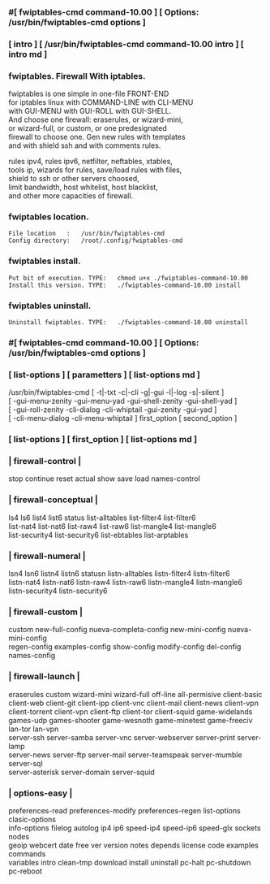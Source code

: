 ###  #[ fwiptables-cmd command-10.00 ] [ Options: /usr/bin/fwiptables-cmd options ]
###  [ intro ] [ /usr/bin/fwiptables-cmd command-10.00 intro ] [ intro md ] 
  
###  fwiptables. Firewall With iptables.    
  
   fwiptables is one simple in one-file FRONT-END                       
   for iptables linux with COMMAND-LINE with CLI-MENU                   
   with GUI-MENU with GUI-ROLL with GUI-SHELL.                          
   And choose one firewall: eraserules, or wizard-mini,                 
   or wizard-full, or custom, or one predesignated                      
   firewall to choose one. Gen new rules with templates                 
   and with shield ssh and with comments rules.                         
  
   rules ipv4, rules ipv6, netfilter, neftables, xtables,               
   tools ip, wizards for rules, save/load rules with files,             
   shield to ssh or other servers choosed,                              
   limit bandwidth, host whitelist, host blacklist,                     
   and other more capacities of firewall.                               
  
###   fwiptables location.                                               
  
    File location   :   /usr/bin/fwiptables-cmd                         
    Config directory:   /root/.config/fwiptables-cmd                    
  
###  fwiptables install.                                                 
  
    Put bit of execution. TYPE:   chmod u+x ./fwiptables-command-10.00   
    Install this version. TYPE:   ./fwiptables-command-10.00 install     
  
###  fwiptables uninstall.                                               
  
    Uninstall fwiptables. TYPE:   ./fwiptables-command-10.00 uninstall   
  
### #[ fwiptables-cmd command-10.00 ] [ Options: /usr/bin/fwiptables-cmd options ]
###  [ list-options ] [ parametters ] [ list-options md ]                              
  
   /usr/bin/fwiptables-cmd [ -t|-txt -c|-cli -g|-gui -l|-log -s|-silent ]                           
   [ -gui-menu-zenity -gui-menu-yad -gui-shell-zenity -gui-shell-yad ]                  
   [ -gui-roll-zenity -cli-dialog -cli-whiptail -gui-zenity -gui-yad ]                  
   [ -cli-menu-dialog -cli-menu-whiptail ] first_option [ second_option ]               
  
###  [ list-options ] [ first_option ] [ list-options md ]                              
  
###       | firewall-control |                                                           
   stop continue reset actual show save load names-control                              
###       | firewall-conceptual |                                              
   ls4 ls6 list4 list6 status list-alltables list-filter4 list-filter6                  
   list-nat4 list-nat6 list-raw4 list-raw6 list-mangle4 list-mangle6                    
   list-security4 list-security6 list-ebtables list-arptables                           
###       | firewall-numeral |                                                 
   lsn4 lsn6 listn4 listn6 statusn listn-alltables listn-filter4 listn-filter6          
   listn-nat4 listn-nat6 listn-raw4 listn-raw6 listn-mangle4 listn-mangle6              
   listn-security4 listn-security6                                                      
###        | firewall-custom |                                                           
   custom new-full-config nueva-completa-config new-mini-config nueva-mini-config       
   regen-config examples-config show-config modify-config del-config names-config       
###        | firewall-launch |                                                           
   eraserules custom wizard-mini wizard-full off-line all-permisive client-basic        
   client-web client-git client-ipp client-vnc client-mail client-news client-vpn       
   client-torrent client-vpn client-ftp client-tor client-squid game-widelands          
   games-udp games-shooter game-wesnoth game-minetest game-freeciv lan-tor lan-vpn      
   server-ssh server-samba server-vnc server-webserver server-print server-lamp         
   server-news server-ftp server-mail server-teamspeak server-mumble server-sql         
   server-asterisk server-domain server-squid                                           
###         | options-easy |                                                             
   preferences-read preferences-modify preferences-regen list-options clasic-options    
   info-options filelog autolog ip4 ip6 speed-ip4 speed-ip6 speed-glx sockets nodes     
   geoip webcert date free ver version notes depends license code examples commands     
   variables intro clean-tmp download install uninstall pc-halt pc-shutdown pc-reboot   
